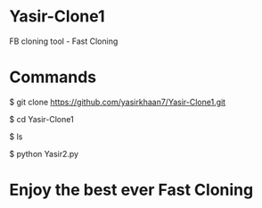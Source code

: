 # Yasir-Clone1

FB cloning tool - Fast Cloning

# Commands

$ git clone https://github.com/yasirkhaan7/Yasir-Clone1.git

$ cd Yasir-Clone1

$ ls

$ python Yasir2.py

# Enjoy the best ever Fast Cloning
